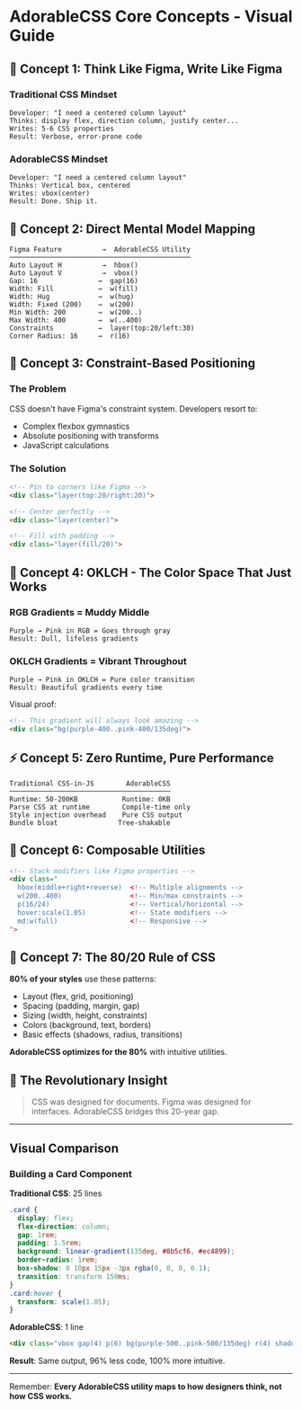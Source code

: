 # AdorableCSS Core Concepts - Visual Guide

## 🎨 Concept 1: Think Like Figma, Write Like Figma

### Traditional CSS Mindset
```
Developer: "I need a centered column layout"
Thinks: display flex, direction column, justify center...
Writes: 5-6 CSS properties
Result: Verbose, error-prone code
```

### AdorableCSS Mindset
```
Developer: "I need a centered column layout"
Thinks: Vertical box, centered
Writes: vbox(center)
Result: Done. Ship it.
```

## 🔄 Concept 2: Direct Mental Model Mapping

```
Figma Feature          →  AdorableCSS Utility
─────────────────────────────────────────────
Auto Layout H          →  hbox()
Auto Layout V          →  vbox()
Gap: 16               →  gap(16)
Width: Fill           →  w(fill)
Width: Hug            →  w(hug)
Width: Fixed (200)    →  w(200)
Min Width: 200        →  w(200..)
Max Width: 400        →  w(..400)
Constraints           →  layer(top:20/left:30)
Corner Radius: 16     →  r(16)
```

## 📐 Concept 3: Constraint-Based Positioning

### The Problem
CSS doesn't have Figma's constraint system. Developers resort to:
- Complex flexbox gymnastics
- Absolute positioning with transforms
- JavaScript calculations

### The Solution
```html
<!-- Pin to corners like Figma -->
<div class="layer(top:20/right:20)">

<!-- Center perfectly -->
<div class="layer(center)">

<!-- Fill with padding -->
<div class="layer(fill/20)">
```

## 🌈 Concept 4: OKLCH - The Color Space That Just Works

### RGB Gradients = Muddy Middle
```
Purple → Pink in RGB = Goes through gray
Result: Dull, lifeless gradients
```

### OKLCH Gradients = Vibrant Throughout
```
Purple → Pink in OKLCH = Pure color transition
Result: Beautiful gradients every time
```

Visual proof:
```html
<!-- This gradient will always look amazing -->
<div class="bg(purple-400..pink-400/135deg)">
```

## ⚡ Concept 5: Zero Runtime, Pure Performance

```
Traditional CSS-in-JS        AdorableCSS
────────────────────────────────────────
Runtime: 50-200KB           Runtime: 0KB
Parse CSS at runtime        Compile-time only
Style injection overhead    Pure CSS output
Bundle bloat               Tree-shakable
```

## 🧩 Concept 6: Composable Utilities

```html
<!-- Stack modifiers like Figma properties -->
<div class="
  hbox(middle+right+reverse)  <!-- Multiple alignments -->
  w(200..400)                 <!-- Min/max constraints -->
  p(16/24)                    <!-- Vertical/horizontal -->
  hover:scale(1.05)           <!-- State modifiers -->
  md:w(full)                  <!-- Responsive -->
">
```

## 🎯 Concept 7: The 80/20 Rule of CSS

**80% of your styles** use these patterns:
- Layout (flex, grid, positioning)
- Spacing (padding, margin, gap)
- Sizing (width, height, constraints)
- Colors (background, text, borders)
- Basic effects (shadows, radius, transitions)

**AdorableCSS optimizes for the 80%** with intuitive utilities.

## 🚀 The Revolutionary Insight

> CSS was designed for documents. Figma was designed for interfaces.
> AdorableCSS bridges this 20-year gap.

---

## Visual Comparison

### Building a Card Component

**Traditional CSS**: 25 lines
```css
.card {
  display: flex;
  flex-direction: column;
  gap: 1rem;
  padding: 1.5rem;
  background: linear-gradient(135deg, #8b5cf6, #ec4899);
  border-radius: 1rem;
  box-shadow: 0 10px 15px -3px rgba(0, 0, 0, 0.1);
  transition: transform 150ms;
}
.card:hover {
  transform: scale(1.05);
}
```

**AdorableCSS**: 1 line
```html
<div class="vbox gap(4) p(6) bg(purple-500..pink-500/135deg) r(4) shadow(lg) hover:scale(1.05) transition">
```

**Result**: Same output, 96% less code, 100% more intuitive.

---

Remember: **Every AdorableCSS utility maps to how designers think, not how CSS works.**